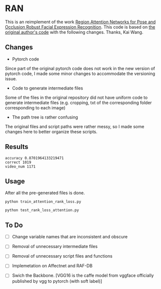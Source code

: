 # RAN

This is an reimplement of the work [Region Attention Networks for Pose and Occlusion Robust Facial Expression Recognition](https://arxiv.org/pdf/1905.04075.pdf).
This code is based on [the original author's code](https://github.com/kaiwang960112/Challenge-condition-FER-dataset/) with the following changes. Thanks, Kai Wang.


## Changes

- Pytorch code

Since part of the original pytorch code does not work in the new version of pytorch code, I made some minor changes to accommodate the versioning issue.

- Code to generate intermediate files

Some of the files in the original repository did not have uniform code to generate intermediate files (e.g. cropping, txt of the corresponding folder corresponding to each image)

- The path tree is rather confusing

The original files and script paths were rather messy, so I made some changes here to better organize these scripts.

## Results

```
accuracy 0.8701964133219471
correct 1019
video_num 1171

```

## Usage
After all the pre-generated files is done.

```
python train_attention_rank_loss.py

python test_rank_loss_attention.py
```
## To Do

- [ ]  Change variable names that are inconsistent and obscure

- [ ]  Removal of unnecessary intermediate files
 
- [ ]  Removal of unnecessary script files and functions

- [ ]  Implemetation on Affectnet and RAF-DB

- [ ]  Swich the Backbone. [VGG16 is the caffe model from vggface officially published by vgg to pytorch (with soft label)]
